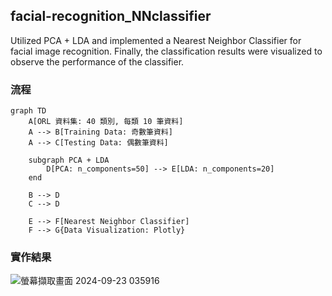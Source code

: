 ## facial-recognition_NNclassifier
Utilized PCA + LDA and implemented a Nearest Neighbor Classifier for facial image recognition. Finally, the classification results were visualized to observe the performance of the classifier.
### 流程
```mermaid
graph TD
    A[ORL 資料集: 40 類別, 每類 10 筆資料] 
    A --> B[Training Data: 奇數筆資料] 
    A --> C[Testing Data: 偶數筆資料] 

    subgraph PCA + LDA
        D[PCA: n_components=50] --> E[LDA: n_components=20]
    end

    B --> D
    C --> D

    E --> F[Nearest Neighbor Classifier]
    F --> G{Data Visualization: Plotly}

```
### 實作結果
![螢幕擷取畫面 2024-09-23 035916](https://github.com/user-attachments/assets/6a5bf5ff-be49-4fb3-b089-a86439c3f678)

